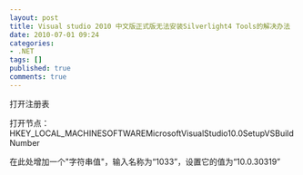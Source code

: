 ```yaml
---
layout: post
title: Visual studio 2010 中文版正式版无法安装Silverlight4 Tools的解决办法
date: 2010-07-01 09:24
categories:
- .NET
tags: []
published: true
comments: true
---
```

<p><p>打开注册表</p>  <p>打开节点：HKEY_LOCAL_MACHINESOFTWAREMicrosoftVisualStudio10.0SetupVSBuildNumber</p>  <p>在此处增加一个&quot;字符串值&quot;，输入名称为“1033”，设置它的值为“10.0.30319”</p></p>
